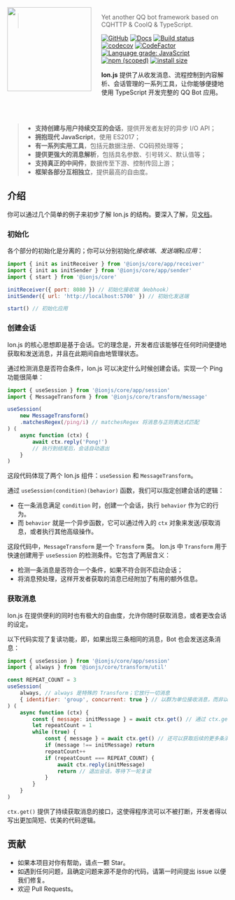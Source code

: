 <!-- Header design from [oh-my-fish](https://github.com/oh-my-fish/oh-my-fish). Distributed under MIT Public License. -->
<img src="https://raw.githubusercontent.com/ionjs-dev/ionjs/master/docs/.vuepress/public/static/logo.png" align="left" width="192px" height="192px"/>
<img align="left" width="0" height="192px" hspace="10"/>

> Yet another QQ bot framework based on CQHTTP & CoolQ & TypeScript.

[![GitHub](https://img.shields.io/github/license/ionjs-dev/ionjs.svg)](https://github.com/ionjs-dev/ionjs/blob/master/LICENSE)
[![Docs](https://img.shields.io/badge/docs-ion.js.org-yellow.svg)](https://ion.js.org)
[![Build status](https://ci.appveyor.com/api/projects/status/hngl103v209a313f?svg=true)](https://ci.appveyor.com/project/trustgit/ionjs)
[![codecov](https://codecov.io/gh/ionjs-dev/ionjs/branch/master/graph/badge.svg)](https://codecov.io/gh/ionjs-dev/ionjs)
[![CodeFactor](https://www.codefactor.io/repository/github/ionjs-dev/ionjs/badge/master)](https://www.codefactor.io/repository/github/ionjs-dev/ionjs/overview/master)
[![Language grade: JavaScript](https://img.shields.io/lgtm/grade/javascript/g/ionjs-dev/ionjs.svg)](https://lgtm.com/projects/g/ionjs-dev/ionjs/context:javascript)
[![npm (scoped)](https://img.shields.io/npm/v/@ionjs/core.svg)](https://npmjs.org/package/@ionjs/core)
[![install size](https://packagephobia.now.sh/badge?p=@ionjs/core)](https://packagephobia.now.sh/result?p=@ionjs/core)

**Ion.js** 提供了从收发消息、流程控制到内容解析、会话管理的一系列工具，让你能够便捷地使用 TypeScript 开发完整的 QQ Bot 应用。

<br>
<br>

> - **支持创建与用户持续交互的会话**，提供开发者友好的异步 I/O API；
> - **拥抱现代 JavaScript**，使用 ES2017；
> - **有一系列实用工具**，包括元数据注册、CQ码预处理等；
> - **提供更强大的消息解析**，包括具名参数、引号转义、默认值等；
> - **支持真正的中间件**，数据传至下游、控制传回上游；
> - **框架各部分互相独立**，提供最高的自由度。

## 介绍
你可以通过几个简单的例子来初步了解 Ion.js 的结构。要深入了解，见[文档](https://ion.js.org)。

### 初始化
各个部分的初始化是分离的；你可以分别初始化*接收端*、*发送端*和*应用*：
```js
import { init as initReceiver } from '@ionjs/core/app/receiver'
import { init as initSender } from '@ionjs/core/app/sender'
import { start } from '@ionjs/core'

initReceiver({ port: 8080 }) // 初始化接收端（Webhook）
initSender({ url: 'http://localhost:5700' }) // 初始化发送端

start() // 初始化应用
```

### 创建会话
Ion.js 的核心思想即是基于会话。它的理念是，开发者应该能够在任何时间便捷地获取和发送消息，并且在此期间自由地管理状态。

通过检测消息是否符合条件，Ion.js 可以决定什么时候创建会话。实现一个 Ping 功能很简单：
```js
import { useSession } from '@ionjs/core/app/session'
import { MessageTransform } from '@ionjs/core/transform/message'

useSession(
    new MessageTransform()
    .matchesRegex(/ping/i) // matchesRegex 将消息与正则表达式匹配
) (
    async function (ctx) {
        await ctx.reply('Pong!')
        // 执行到结尾后，会话自动退出
    }
)
```
这段代码体现了两个 Ion.js 组件：`useSession` 和 `MessageTransform`。

通过 `useSession(condition)(behavior)` 函数，我们可以指定创建会话的逻辑：
- 在一条消息满足 `condition` 时，创建一个会话，执行 `behavior` 作为它的行为。
- 而 `behavior` 就是一个异步函数，它可以通过传入的 `ctx` 对象来发送/获取消息，或者执行其他高级操作。

这段代码中，`MessageTransform` 是一个 `Transform` 类。
Ion.js 中 `Transform` 用于快速创建用于 `useSession` 的检测条件。它包含了两层含义：
- 检测一条消息是否符合一个条件，如果不符合则不启动会话；
- 将消息预处理，这样开发者获取的消息已经附加了有用的额外信息。

### 获取消息
Ion.js 在提供便利的同时也有极大的自由度，允许你随时获取消息，或者更改会话的设定。

以下代码实现了复读功能，即，如果出现三条相同的消息，Bot 也会发送这条消息：
```js
import { useSession } from '@ionjs/core/app/session'
import { always } from '@ionjs/core/transform/util'

const REPEAT_COUNT = 3
useSession(
    always, // always 是特殊的 Transform；它放行一切消息
    { identifier: 'group', concurrent: true } // 以群为单位接收消息，而非以用户为单位
) (
    async function (ctx) {
        const { message: initMessage } = await ctx.get() // 通过 ctx.get() 来获取一条消息
        let repeatCount = 1
        while (true) {
            const { message } = await ctx.get() // 还可以获取后续的更多条消息！
            if (message !== initMessage) return
            repeatCount++
            if (repeatCount === REPEAT_COUNT) {
                await ctx.reply(initMessage)
                return // 退出会话，等待下一轮复读
            }
        }
    }
)
```

`ctx.get()` 提供了持续获取消息的接口，这使得程序流可以不被打断，开发者得以写出更加简短、优美的代码逻辑。

## 贡献
- 如果本项目对你有帮助，请点一颗 Star。
- 如遇到任何问题，且确定问题来源不是你的代码，请第一时间提出 issue 以便我们修复。
- 欢迎 Pull Requests。
